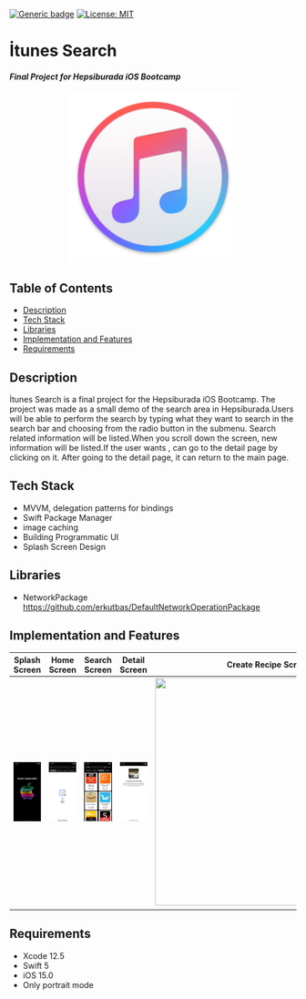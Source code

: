  [![Generic badge](https://img.shields.io/badge/Language-Swift-red.svg)](https://developer.apple.com/swift/) [![License: MIT](https://img.shields.io/badge/License-MIT-yellow.svg)](https://opensource.org/licenses/MIT)

# İtunes Search 
#### *Final Project for Hepsiburada iOS Bootcamp*

<div align="center">
  <img src="itunes.png" width="300"> 
</div>

## Table of Contents
- <a href="#description">Description</a>
- <a href="#tech-stack">Tech Stack</a>
- <a href="#libraries">Libraries</a>
- <a href="#implementation-and-features">Implementation and Features</a>
- <a href="#requirements">Requirements</a>


## Description

İtunes Search is a final project for the Hepsiburada iOS Bootcamp.
The project was made as a small demo of the search area in Hepsiburada.Users will be able to perform the search by typing what they want to search in the search bar and choosing from the radio button in the submenu. Search related information will be listed.When you scroll down the screen, new information will be listed.If the user wants , can go to the detail page by clicking on it.
After going to the detail page, it can return to the main page.



## Tech Stack

* MVVM, delegation patterns for bindings 
* Swift Package Manager
* image caching
* Building Programmatic UI
* Splash Screen Design

## Libraries

* NetworkPackage https://github.com/erkutbas/DefaultNetworkOperationPackage
## Implementation and Features

| Splash Screen | Home Screen | Search Screen | Detail Screen | Create Recipe Screen |      
| --- | --- | --- | --- | --- | 
|<img src="splashscreen.png" width="600"> | <img src="homescreen.png" width="600"> | <img src="searchscreen.png" width="600"> | <img src="Detailscreen.png" width="600">| <img src="https://media.giphy.com/media/hZxLBajbX6p2LKRYjg/giphy.gif" width="400" height="400"> | 





## Requirements

* Xcode 12.5
* Swift 5
* iOS 15.0
* Only portrait mode 


